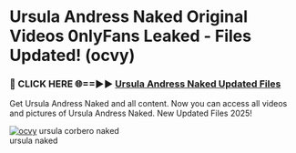 # Ursula Andress Naked Original Videos 0nlyFans Leaked - Files Updated! (ocvy)

<h3>🔴 CLICK HERE 🌐==►► <a href="https://tinyurl.com/yckcrads" rel="nofollow">Ursula Andress Naked Updated Files</a></h3>

Get Ursula Andress Naked and all content. Now you can access all videos and pictures of Ursula Andress Naked. New Updated Files 2025!

[![ocvy](https://i.imgur.com/hpKpOFt.gif)](https://tinyurl.com/yckcrads)
ursula corbero naked<br>
ursula naked